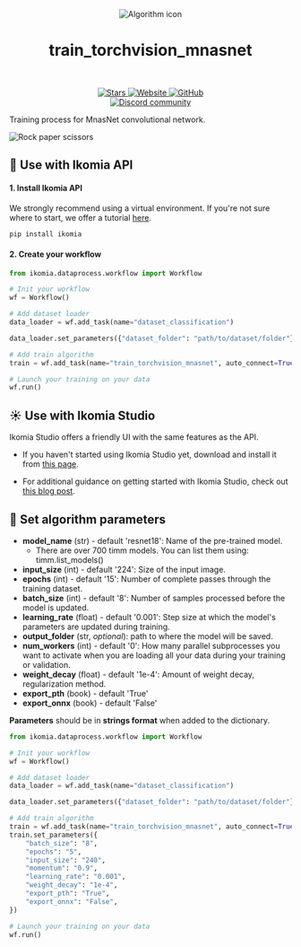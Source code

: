 <div align="center">
  <img src="https://raw.githubusercontent.com/Ikomia-hub/train_torchvision_mnasnet/main/icons/pytorch-logo.png" alt="Algorithm icon">
  <h1 align="center">train_torchvision_mnasnet</h1>
</div>
<br />
<p align="center">
    <a href="https://github.com/Ikomia-hub/train_torchvision_mnasnet">
        <img alt="Stars" src="https://img.shields.io/github/stars/Ikomia-hub/train_torchvision_mnasnet">
    </a>
    <a href="https://app.ikomia.ai/hub/">
        <img alt="Website" src="https://img.shields.io/website/http/app.ikomia.ai/en.svg?down_color=red&down_message=offline&up_message=online">
    </a>
    <a href="https://github.com/Ikomia-hub/train_torchvision_mnasnet/blob/main/LICENSE.md">
        <img alt="GitHub" src="https://img.shields.io/github/license/Ikomia-hub/train_torchvision_mnasnet.svg?color=blue">
    </a>    
    <br>
    <a href="https://discord.com/invite/82Tnw9UGGc">
        <img alt="Discord community" src="https://img.shields.io/badge/Discord-white?style=social&logo=discord">
    </a> 
</p>

Training process for MnasNet convolutional network. 


![Rock paper scissors](https://uploads-ssl.webflow.com/645cec60ffb18d5ebb37da4b/64e480470f4a9d7b0a3198fb_Picture23-p-800.jpg)

## :rocket: Use with Ikomia API

#### 1. Install Ikomia API

We strongly recommend using a virtual environment. If you're not sure where to start, we offer a tutorial [here](https://www.ikomia.ai/blog/a-step-by-step-guide-to-creating-virtual-environments-in-python).

```sh
pip install ikomia
```

#### 2. Create your workflow

```python
from ikomia.dataprocess.workflow import Workflow

# Init your workflow
wf = Workflow()    

# Add dataset loader
data_loader = wf.add_task(name="dataset_classification")

data_loader.set_parameters({"dataset_folder": "path/to/dataset/folder"}) 

# Add train algorithm 
train = wf.add_task(name="train_torchvision_mnasnet", auto_connect=True)

# Launch your training on your data
wf.run()
```

## :sunny: Use with Ikomia Studio

Ikomia Studio offers a friendly UI with the same features as the API.

- If you haven't started using Ikomia Studio yet, download and install it from [this page](https://www.ikomia.ai/studio).

- For additional guidance on getting started with Ikomia Studio, check out [this blog post](https://www.ikomia.ai/blog/how-to-get-started-with-ikomia-studio).

## :pencil: Set algorithm parameters

- **model_name** (str) - default 'resnet18': Name of the pre-trained model. 
    - There are over 700 timm models. You can list them using: timm.list_models()
- **input_size** (int) - default '224': Size of the input image.
- **epochs** (int) - default '15': Number of complete passes through the training dataset.
- **batch_size** (int) - default '8': Number of samples processed before the model is updated.
- **learning_rate** (float) - default '0.001': Step size at which the model's parameters are updated during training.
- **output_folder** (str, *optional*): path to where the model will be saved. 
- **num_workers** (int) - default '0': How many parallel subprocesses you want to activate when you are loading all your data during your training or validation. 
- **weight_decay** (float) - default '1e-4': Amount of weight decay, regularization method.
- **export_pth** (book) - default 'True'
- **export_onnx** (book) - default 'False'

**Parameters** should be in **strings format**  when added to the dictionary.


```python
from ikomia.dataprocess.workflow import Workflow

# Init your workflow
wf = Workflow()    

# Add dataset loader
data_loader = wf.add_task(name="dataset_classification")

data_loader.set_parameters({"dataset_folder": "path/to/dataset/folder"}) 

# Add train algorithm 
train = wf.add_task(name="train_torchvision_mnasnet", auto_connect=True)
train.set_parameters({
    "batch_size": "8",
    "epochs": "5",
    "input_size": "240",
    "momentum": "0.9",
    "learning_rate": "0.001",
    "weight_decay": "1e-4",
    "export_pth": "True",
    "export_onnx": "False",
}) 

# Launch your training on your data
wf.run()
```

